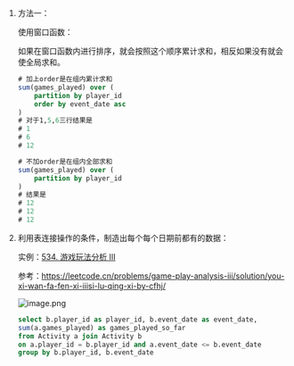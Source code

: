 1. 方法一：

   使用窗口函数：

   如果在窗口函数内进行排序，就会按照这个顺序累计求和，相反如果没有就会使全局求和。

   ```sql
   # 加上order是在组内累计求和
   sum(games_played) over (
       partition by player_id
       order by event_date asc
   ) 
   # 对于1,5,6三行结果是
   # 1
   # 6
   # 12
   
   # 不加order是在组内全部求和
   sum(games_played) over (
       partition by player_id
   ) 
   # 结果是
   # 12
   # 12
   # 12
   ```

2. 利用表连接操作的条件，制造出每个每个日期前都有的数据：

   实例：[534. 游戏玩法分析 III](https://leetcode.cn/problems/game-play-analysis-iii/)

   参考：https://leetcode.cn/problems/game-play-analysis-iii/solution/you-xi-wan-fa-fen-xi-iiisi-lu-qing-xi-by-cfhj/

   ![image.png](https://pic.leetcode-cn.com/1629257079-gzbeKg-image.png)

   ```sql
   select b.player_id as player_id, b.event_date as event_date, 
   sum(a.games_played) as games_played_so_far 
   from Activity a join Activity b 
   on a.player_id = b.player_id and a.event_date <= b.event_date
   group by b.player_id, b.event_date
   ```

   

